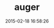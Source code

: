 ---
layout: post
title:  "auger"
repo:   "brewster/auger"
date:   2015-02-18 16:58:26
gemurl: https://github.com/brewster/auger
---